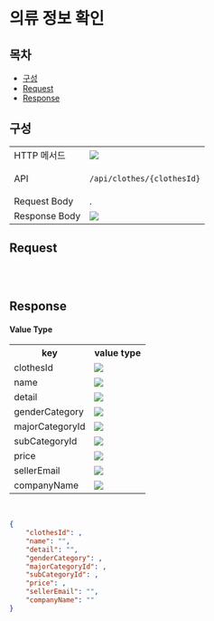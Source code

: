 # 의류 정보 확인

## 목차

- [구성](#구성)
- [Request](#request)
- [Response](#response)

## 구성

<table>
<tr>
  <td>HTTP 메서드</td>
  <td>
    <img src="https://img.shields.io/badge/GET-green">
  </td>
</tr>
<tr>
  <td>API</td>
  <td>

  `/api/clothes/{clothesId}`

  </td>
</tr>
<tr>
  <td>Request Body</td>
  <td>
    .
  </td>
</tr>
<tr>
  <td>Response Body</td>
  <td>
    <img src="https://img.shields.io/badge/JSON-purple">
  </td>
</tr>
</table>

## Request

```json

```

<br/>

## Response

#### Value Type 
<table>
<tr>
  <th>key</th>
  <th>value type</th>
</tr>
<tr>
    <td>clothesId</td>
    <td><img src="https://img.shields.io/badge/number-grey"></td>
</tr>
<tr>
    <td>name</td>
    <td><img src="https://img.shields.io/badge/string-grey"></td>
</tr>
<tr>
    <td>detail</td>
    <td><img src="https://img.shields.io/badge/string-grey"></td>
</tr>
<tr>
    <td>genderCategory</td>
    <td><img src="https://img.shields.io/badge/number-grey"></td>
</tr>
<tr>
    <td>majorCategoryId</td>
    <td><img src="https://img.shields.io/badge/number-grey"></td>
</tr>
<tr>
    <td>subCategoryId</td>
    <td><img src="https://img.shields.io/badge/number-grey"></td>
</tr>
<tr>
    <td>price</td>
    <td><img src="https://img.shields.io/badge/number-grey"></td>
</tr>
<tr>
    <td>sellerEmail</td>
    <td><img src="https://img.shields.io/badge/string-grey"></td>
</tr>
<tr>
    <td>companyName</td>
    <td><img src="https://img.shields.io/badge/string-grey"></td>
</tr>
</table>

<br/>

```json
{
    "clothesId": ,
    "name": "",
    "detail": "",
    "genderCategory": ,
    "majorCategoryId": ,
    "subCategoryId": ,
    "price": ,
    "sellerEmail": "",
    "companyName": ""
}
```

<br/>
